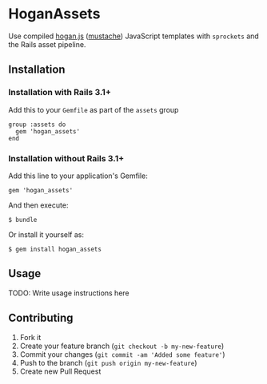 # HoganAssets

Use compiled [hogan.js](http://twitter.github.com/hogan.js/)
([mustache](http://mustache.github.com/)) JavaScript templates with `sprockets`
and the Rails asset pipeline.

## Installation

### Installation with Rails 3.1+

Add this to your `Gemfile` as part of the `assets` group

    group :assets do
      gem 'hogan_assets'
    end

### Installation without Rails 3.1+

Add this line to your application's Gemfile:

    gem 'hogan_assets'

And then execute:

    $ bundle

Or install it yourself as:

    $ gem install hogan_assets

## Usage

TODO: Write usage instructions here

## Contributing

1. Fork it
2. Create your feature branch (`git checkout -b my-new-feature`)
3. Commit your changes (`git commit -am 'Added some feature'`)
4. Push to the branch (`git push origin my-new-feature`)
5. Create new Pull Request
